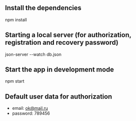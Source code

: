## Install the dependencies 

  npm install

## Starting a local server (for authorization, registration and recovery password)

  json-server --watch db.json

## Start the app in development mode

  npm start

## Default user data for authorization

  - email: ok@mail.ru
  - password: 789456





